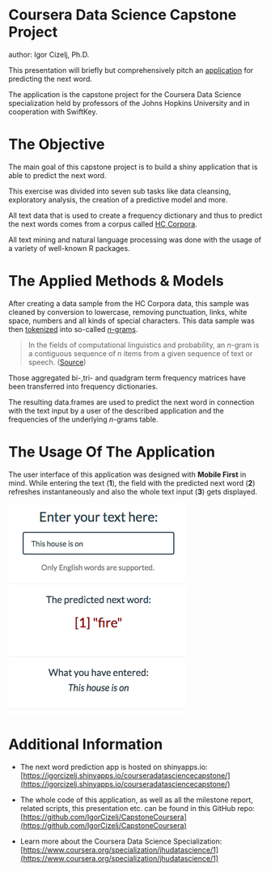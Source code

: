 Coursera Data Science Capstone Project
========================================================
author: Igor Cizelj, Ph.D.

This presentation will briefly but comprehensively pitch an [application](https://igorcizelj.shinyapps.io/courseradatasciencecapstone/) for predicting the next word.

The application is the capstone project for the Coursera Data Science specialization held by professors of the Johns Hopkins University and in cooperation with SwiftKey.

The Objective
========================================================

The main goal of this capstone project is to build a shiny application that is able to predict the next word. 

This exercise was divided into seven sub tasks like data cleansing, exploratory analysis, the creation of a predictive model and more.

All text data that is used to create a frequency dictionary and thus to predict the next words comes from a corpus called [HC Corpora](http://www.corpora.heliohost.org/). 

All text mining and natural language processing was done with the usage of a variety of well-known R packages.

The Applied Methods & Models
========================================================

After creating a data sample from the HC Corpora data, this sample was cleaned by conversion to lowercase, removing punctuation, links, white space, numbers and all kinds of special characters.
This data sample was then [tokenized](http://en.wikipedia.org/wiki/Tokenization_%28lexical_analysis%29) into so-called [*n*-grams](http://en.wikipedia.org/wiki/N-gram). 
> In the fields of computational linguistics and probability, an *n*-gram is a contiguous sequence of n items from a given sequence of text or speech. ([Source](http://en.wikipedia.org/wiki/N-gram))


Those aggregated bi-,tri- and quadgram term frequency matrices have been transferred into frequency dictionaries.

The resulting data.frames are used to predict the next word in connection with the text input by a user of the described application and the frequencies of the underlying *n*-grams table.


The Usage Of The Application
========================================================

The user interface of this application was designed with **Mobile First** in mind. While entering the text (**1**), the field with the predicted next word (**2**) refreshes instantaneously and  also the whole text input (**3**) gets displayed.

![Application Screenshot](app-screenshot.png)


Additional Information
========================================================

* The next word prediction app is hosted on shinyapps.io: [https://igorcizelj.shinyapps.io/courseradatasciencecapstone/](https://igorcizelj.shinyapps.io/courseradatasciencecapstone/)

* The whole code of this application, as well as all the milestone report, related scripts, this presentation  etc. can be found in this GitHub repo: [https://github.com/IgorCizelj/CapstoneCoursera](https://github.com/IgorCizelj/CapstoneCoursera)

* Learn more about the Coursera Data Science Specialization: [https://www.coursera.org/specialization/jhudatascience/1](https://www.coursera.org/specialization/jhudatascience/1)
